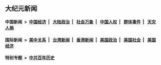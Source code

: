 ## 大纪元新闻

#### 中国新闻 &nbsp;>&nbsp; [中国经济](indexes/ncid283/README.md?08051645) &nbsp;| &nbsp; [大陆政治](indexes/ncid277/README.md?08051645) &nbsp;| &nbsp; [社会万象](indexes/ncid282/README.md?08051645) &nbsp;| &nbsp; [中国人权](indexes/ncid278/README.md?08051645) &nbsp;| &nbsp; [群体事件](indexes/ncid279/README.md?08051645) &nbsp;| &nbsp; [天灾人祸](indexes/ncid280/README.md?08051645)

#### 国际新闻 &nbsp;>&nbsp; [美中关系](indexes/nf1412576/README.md?08051645) &nbsp;| &nbsp; [台湾新闻](indexes/ncid1349361/README.md?08051645) &nbsp;| &nbsp; [香港新闻](indexes/ncid1349362/README.md?08051645) &nbsp;| &nbsp; [美国政治](indexes/ncid1078159/README.md?08051645) &nbsp;| &nbsp; [美国社会](indexes/ncid1078160/README.md?08051645) &nbsp;| &nbsp; [美国经济](indexes/ncid1078158/README.md?08051645)

#### 特别专题 &nbsp;>&nbsp; [中共百年历史](https://github.com/easy2view/epoch-special/blob/master/README.md?08051645)  
